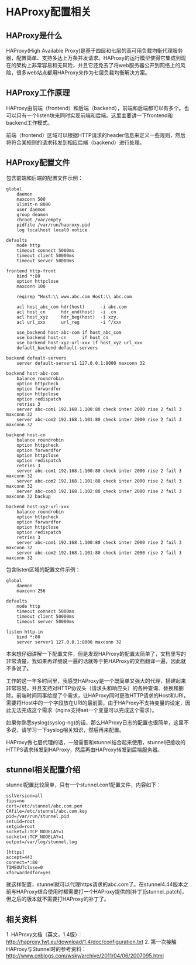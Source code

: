 HAProxy配置相关
==============

## HAProxy是什么
HAProxy(High Available Proxy)是基于四层和七层的高可用负载均衡代理服务器，配置简单、支持多达上万条并发请求。HAProxy的运行模型使得它集成到现在的架构上非常容易和无风险，并且它还免去了将web服务器公开到网络上的风险，很多web站点都用HAProxy来作为七层负载均衡解决方案。

## HAProxy工作原理
HAProxy由前端（frontend）和后端（backend），前端和后端都可以有多个。也可以只有一个listen块来同时实现前端和后端。这里主要讲一下frontend和backend工作模式。

前端（frontend）区域可以根据HTTP请求的header信息来定义一些规则，然后将符合某规则的请求转发到相应后端（backend）进行处理。

## HAProxy配置文件
包含前端和后端的配置文件示例：
```
global
    daemon
    maxconn 500
    ulimit-n 8000
    user daemon
    group deamon
    chroot /var/empty
    pidfile /var/run/haproxy.pid
    log localhost local0 notice

defaults
    mode http
    timeout connect 5000ms
    timeout client 50000ms
    timeout server 50000ms

frontend http-front
    bind *:80
    option httpclose
    maxconn 100

    reqirep ^Host:\\ www.abc.com Host:\\ abc.com

    acl host_abc_com hdr(host)      -i abc.com
    acl host_cn      hdr_end(host)  -i .cn
    acl host_xyz     hdr_beg(host)  -i xzy.
    acl url_xxx      url_reg        -i ^/xxx

    use_backend host-abc-com if host_abc_com 
    use_backend host-cn      if host_cn
    use_backend host-xyz-url-xxx if host_xyz url_xxx
    default_backend default-servers

backend default-servers
    server default-servers1 127.0.0.1:8000 maxconn 32

backend host-abc-com
    balance roundrobin
    option httpcheck
    option forwardfor
    option httpclose
    option redispatch
    retries 3
    server abc-com1 192.168.1.100:80 check inter 2000 rise 2 fail 3 maxconn 32
    server abc-com2 192.168.1.101:80 check inter 2000 rise 2 fail 3 maxconn 32

backend host-cn
    balance roundrobin
    option httpcheck
    option forwardfor
    option httpclose
    option redispatch
    retries 3
    server abc-com1 192.168.1.100:80 check inter 2000 rise 2 fail 3 maxconn 32
    server abc-com2 192.168.1.101:80 check inter 2000 rise 2 fail 3 maxconn 32
    server abc-com3 192.168.1.102:80 check inter 2000 rise 2 fail 3 maxconn 32 backup

backend host-xyz-url-xxx
    balance roundrobin
    option httpcheck
    option forwardfor
    option httpclose
    option redispatch
    retries 3
    server abc-com1 192.168.1.100:80 check inter 2000 rise 2 fail 3 maxconn 32
    server abc-com2 192.168.1.101:80 check inter 2000 rise 2 fail 3 maxconn 32
```
包含listen区域的配置文件示例：
```
global
    daemon
    maxconn 256

defaults
    mode http
    timeout connect 5000ms
    timeout client 50000ms
    timeout server 50000ms

listen http-in
    bind *:80
    server server1 127.0.0.1:8000 maxconn 32
```

本来想仔细讲解一下配置文件，但是发现HAProxy的配置太简单了，文档里写的非常清楚，我如果再详细说一遍的话就等于把HAProxy的文档翻译一遍，因此就不多说了。

工作的这一年多时间里，我感觉HAProxy是一个既简单又强大的代理，搭建起来非常容易，并且支持对HTTP协议头（请求头和响应头）的各种查询、替换和删除。前端时间同事给提了个需求，让HAProxy同时更改HTTP请求的Host和URI，需要将Host中的一个字段放在URI的最前面，由于HAProxy不支持变量的设定，因此无法完成这个需求（nginx支持set一个变量可以完成这个需求）。

如果你熟悉syslog(syslog-ng)的话，那么HAProxy日志的配置也很简单，这里不多说，请学习一下syslog相关知识，然后再来配置。

HAProxy做七层代理的话，一般需要和stunnel结合起来使用，stunnel把接收的HTTPS请求转发到HAProxy，然后再由HAProxy转发到后端服务器。

## stunnel相关配置介绍
stunnel配置比较简单，只有一个stunnel.conf配置文件，内容如下：
```
sslVersion=all
fips=no
cert=/etc/stunnel/abc.com.pem
CAfile=/etc/stunnel/abc.com.key
pid=/var/run/stunnel.pid
setuid=root
setgid=root
socket=l:TCP_NODELAY=1
socket=r:TCP_NODELAY=1
output=/var/log/stunnel.log

[https]
accept=443
connect=*:80
TIMEOUTclose=0
xforwardedfor=yes
```
就这样配置，stunnel就可以代理https请求的abc.com了。在stunnel4.44版本之前与HAProxy结合使用时都需要打一个HAProxy提供的[补丁][stunnel_patch]，但之后的版本就不需要打HAProxy的补丁了。

## 相关资料
1\. HAProxy文档（英文，1.4版）： <http://haproxy.1wt.eu/download/1.4/doc/configuration.txt>
2\. 第一次接触HAProxy与Stunnel时的参考资料： <http://www.cnblogs.com/wsky/archive/2011/04/06/2007095.html>

[stunnel\_patch]: http://haproxy.1wt.eu/download/patches/
